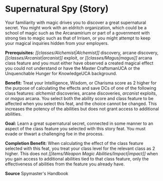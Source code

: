 ﻿---
cssclass: [feats]

---
# Supernatural Spy (Story)

Your familiarity with magic drives you to discover a great supernatural secret. You might work with an eldritch organization, which could be a school of magic such as the Arcanamirium or part of a government with strong ties to magic such as that of Irrisen, or you might attempt to keep your magical inquiries hidden from your employers.

**Prerequisites:** _[[classes/Alchemist|Alchemist]]_ discovery, arcane discovery, _[[classes/Arcanist|arcanist]]_ exploit, or _[[classes/Magus|magus]]_ arcana class feature and you must either have observed a created magical effect you could not understand or have the Master CraftsmanUCA or the Unquenchable Hunger for KnowledgeUCA background.

**Benefit:** Treat your Intelligence, Wisdom, or Charisma score as 2 higher for the purpose of calculating the effects and save DCs of one of the following class features: _alchemist_ discoveries, arcane discoveries, _arcanist_ exploits, or _magus_ arcana. You select both the ability score and class feature to be affected when you select this feat, and the choice cannot be changed. This increases the potency of the abilities but does not grant access to additional abilities.

**Goal:** Learn a great supernatural secret, connected in some manner to an aspect of the class feature you selected with this story feat. You must evade or thwart a challenging foe in the process.

**Completion Benefit:** When calculating the effect of the class feature selected with this feat, you treat your class level for the relevant class as 2 higher. This does not _[[items/Weapon Magic Abilities/Impact|impact]]_ when you gain access to additional abilities tied to that class feature, only the effectiveness of abilities from the feature you already have.

**Source** Spymaster's Handbook